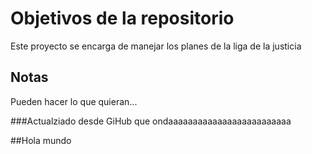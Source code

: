 # Objetivos de la repositorio

Este proyecto se encarga de manejar los planes de la liga de la justicia


## Notas
Pueden hacer lo que quieran...


###Actualziado desde GiHub
que ondaaaaaaaaaaaaaaaaaaaaaaaaa

##Hola mundo
